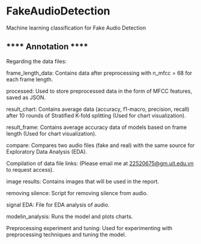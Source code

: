 # FakeAudioDetection
Machine learning classification for Fake Audio Detection


## **** Annotation ****

Regarding the data files:

frame_length_data: Contains data after preprocessing with n_mfcc = 68 for each frame length.

processed: Used to store preprocessed data in the form of MFCC features, saved as JSON.

result_chart: Contains average data (accuracy, f1-macro, precision, recall) after 10 rounds of Stratified K-fold splitting (Used for chart visualization).

result_frame: Contains average accuracy data of models based on frame length (Used for chart visualization).

compare: Compares two audio files (fake and real) with the same source for Exploratory Data Analysis (EDA).

Compilation of data file links: (Please email me at 22520675@gm.uit.edu.vn to request access).

image results: Contains images that will be used in the report.

removing silence: Script for removing silence from audio.

signal EDA: File for EDA analysis of audio.

modelin_analysis: Runs the model and plots charts.

Preprocessing experiment and tuning: Used for experimenting with preprocessing techniques and tuning the model.
